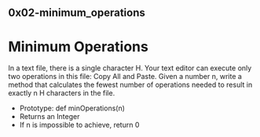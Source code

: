 ## 0x02-minimum_operations

# Minimum Operations
<p1>In a text file, there is a single character H. Your text editor can execute only two operations in this file: Copy All and Paste. Given a number n, write a method that calculates the fewest number of operations needed to result in exactly n H characters in the file.</p1>

- 	Prototype: def minOperations(n)
- 	Returns an Integer
- 	If n is impossible to achieve, return 0
